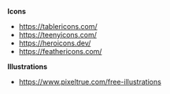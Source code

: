 **Icons**

 - https://tablericons.com/ 
 - https://teenyicons.com/
 - https://heroicons.dev/
 - https://feathericons.com/

**Illustrations**

- https://www.pixeltrue.com/free-illustrations
